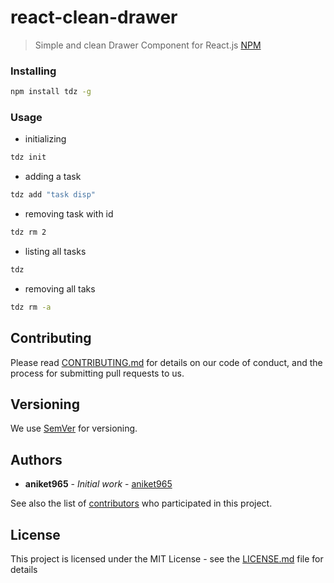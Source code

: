 # react-clean-drawer
> Simple and clean Drawer Component for React.js
> [NPM](https://www.npmjs.com/package/tdz)
### Installing

```sh
npm install tdz -g
```

### Usage
 - initializing
 ```sh
 tdz init
 ```
 - adding a task
 ```sh
 tdz add "task disp"
 ```
 -  removing task with id
 ```sh
 tdz rm 2
 ```
 - listing all tasks
 ```sh
 tdz
 ```
- removing all taks
 ```sh
 tdz rm -a
 ```

## Contributing

Please read [CONTRIBUTING.md](https://gist.github.com/PurpleBooth/b24679402957c63ec426) for details on our code of conduct, and the process for submitting pull requests to us.

## Versioning

We use [SemVer](http://semver.org/) for versioning.

## Authors

* **aniket965** - *Initial work* - [aniket965](https://github.com/aniket965)

See also the list of [contributors](https://github.com/aniket965/tdz/contributors) who participated in this project.

## License

This project is licensed under the MIT License - see the [LICENSE.md](LICENSE.md) file for details